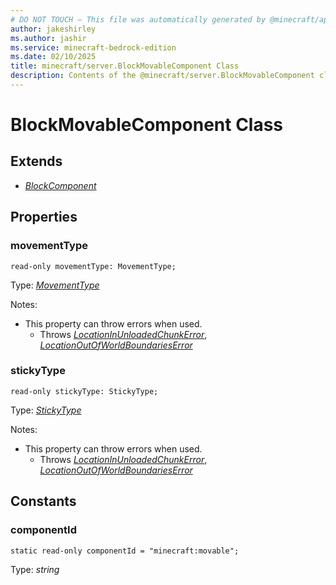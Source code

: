 ```yaml
---
# DO NOT TOUCH — This file was automatically generated by @minecraft/api-docs-generator, to report problems file an issue at https://github.com/Mojang/minecraft-scripting-libraries
author: jakeshirley
ms.author: jashir
ms.service: minecraft-bedrock-edition
ms.date: 02/10/2025
title: minecraft/server.BlockMovableComponent Class
description: Contents of the @minecraft/server.BlockMovableComponent class.
---
```

# BlockMovableComponent Class

## Extends
- [*BlockComponent*](BlockComponent.md)

## Properties

### **movementType**
`read-only movementType: MovementType;`

Type: [*MovementType*](MovementType.md)

Notes:
  - This property can throw errors when used.
    - Throws [*LocationInUnloadedChunkError*](LocationInUnloadedChunkError.md), [*LocationOutOfWorldBoundariesError*](LocationOutOfWorldBoundariesError.md)

### **stickyType**
`read-only stickyType: StickyType;`

Type: [*StickyType*](StickyType.md)

Notes:
  - This property can throw errors when used.
    - Throws [*LocationInUnloadedChunkError*](LocationInUnloadedChunkError.md), [*LocationOutOfWorldBoundariesError*](LocationOutOfWorldBoundariesError.md)

## Constants

### **componentId**
`static read-only componentId = "minecraft:movable";`

Type: *string*
